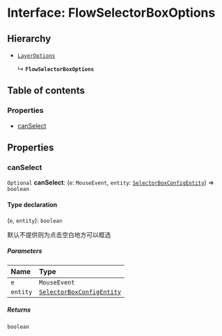 # Interface: FlowSelectorBoxOptions

## Hierarchy

* [`LayerOptions`](/en/auto-docs/fixed-layout-editor/variables/LayerOptions-1.md)

  ↳ **`FlowSelectorBoxOptions`**

## Table of contents

### Properties

* [canSelect](/en/auto-docs/fixed-layout-editor/interfaces/FlowSelectorBoxOptions.md#canselect)

## Properties

### canSelect

`Optional` **canSelect**: (`e`: `MouseEvent`, `entity`: [`SelectorBoxConfigEntity`](/en/auto-docs/fixed-layout-editor/classes/SelectorBoxConfigEntity.md)) => `boolean`

#### Type declaration

(`e`, `entity`): `boolean`

默认不提供则为点击空白地方可以框选

##### Parameters

| Name | Type |
| :------ | :------ |
| `e` | `MouseEvent` |
| `entity` | [`SelectorBoxConfigEntity`](/en/auto-docs/fixed-layout-editor/classes/SelectorBoxConfigEntity.md) |

##### Returns

`boolean`
